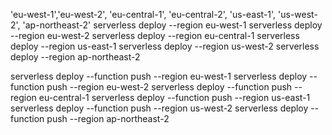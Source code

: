 'eu-west-1','eu-west-2', 'eu-central-1', 'eu-central-2', 'us-east-1', 'us-west-2', 'ap-northeast-2'
serverless deploy --region eu-west-1
serverless deploy --region eu-west-2
serverless deploy --region eu-central-1
serverless deploy --region us-east-1
serverless deploy --region us-west-2
serverless deploy --region ap-northeast-2

serverless deploy --function push --region eu-west-1
serverless deploy --function push --region eu-west-2
serverless deploy --function push --region eu-central-1
serverless deploy --function push --region us-east-1
serverless deploy --function push --region us-west-2
serverless deploy --function push --region ap-northeast-2


